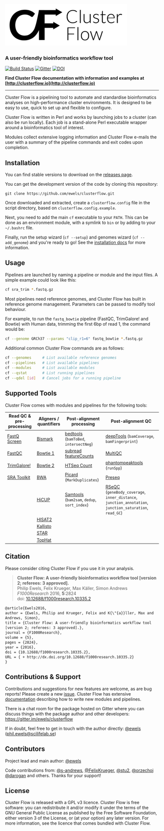 # <img src="docs/assets/Cluster_Flow_logo.png" width="400" title="Cluster Flow">

### A user-friendly bioinformatics workflow tool

[![Build Status](https://img.shields.io/travis/ewels/clusterflow.svg?style=flat-square)](https://travis-ci.org/ewels/clusterflow)
[![Gitter](https://img.shields.io/badge/gitter-%20join%20chat%20%E2%86%92-4fb99a.svg?style=flat-square)](https://gitter.im/ewels/clusterflow)
[![DOI](https://img.shields.io/badge/DOI-10.12688%2Ff1000research.10335.1-lightgrey.svg?style=flat-square)](http://dx.doi.org/10.12688/f1000research.10335.1)

**Find Cluster Flow documentation with information and examples at
[http://clusterflow.io](http://clusterflow.io)**

---

Cluster Flow is a pipelining tool to automate and standardise
bioinformatics analyses on high-performance cluster environments.
It is designed to be easy to use, quick to set up and flexible to configure.

Cluster Flow is written in Perl and works by launching jobs to a cluster
(can also be run locally). Each job is a stand-alone Perl executable wrapper
around a bioinformatics tool of interest.

Modules collect extensive logging information and Cluster Flow e-mails
the user with a summary of the pipeline commands and exit codes upon completion.

## Installation
You can find stable versions to download on the
[releases page](https://github.com/ewels/clusterflow/releases).

You can get the development version of the code by cloning this repository:
```
git clone https://github.com/ewels/clusterflow.git
```

Once downloaded and extracted, create a `clusterflow.config` file in the
script directory, based on `clusterflow.config.example`.

Next, you need to add the main `cf` executable to your `PATH`. This can be done
as an environment module, with a symlink to `bin` or by adding to your `~/.bashrc`
file.

Finally, run the setup wizard (`cf --setup`) and genomes wizard (`cf --add_genome`) and
you're ready to go! See the [installation docs](docs/installation.md) for more
information.

## Usage
Pipelines are launched by naming a pipeline or module and the input files. A simple
example could look like this:
```bash
cf sra_trim *.fastq.gz
```

Most pipelines need reference genomes, and Cluster Flow has built in reference
genome management. Parameters can be passed to modify tool behaviour.

For example, to run the `fastq_bowtie` pipeline (FastQC, TrimGalore! and Bowtie)
with Human data, trimming the first 6bp of read 1, the command would be:

```bash
cf --genome GRCh37 --params "clip_r1=6" fastq_bowtie *.fastq.gz
```

Additional common Cluster Flow commands are as follows:
```bash
cf --genomes     # List available reference genomes
cf --pipelines   # List available pipelines
cf --modules     # List available modules
cf --qstat       # List running pipelines
cf --qdel [id]   # Cancel jobs for a running pipeline
```


## Supported Tools
Cluster Flow comes with modules and pipelines for the following tools:

| Read QC & pre-processing     | Aligners / quantifiers  | Post-alignment processing                               | Post-alignment QC                                                                                               |
| ---------------------------- | ----------------------- | ------------------------------------------------------- | --------------------------------------------------------------------------------------------------------------- |
| [FastQ Screen](fastqscreen)  | [Bismark](bismark)      | [bedtools](bedtools) (`bamToBed`, `intersectNeg`)       | [deepTools](deeptools) (`bamCoverage`, `bamFingerprint`)                                                        |
| [FastQC](fastqc)             | [Bowtie 1](bowtie1)     | [subread featureCounts](featurecounts)                  | [MultiQC](multiqc)                                                                                              |
| [TrimGalore!](trimgalore)    | [Bowtie 2](bowtie2)     | [HTSeq Count](htseq_count)                              | [phantompeaktools](phantompeaktools) (`runSpp`)                                                                 |
| [SRA Toolkit](sratoolkit)    | [BWA](bwa)              | [Picard](picard) (`MarkDuplicates`)                     | [Preseq](preseq)                                                                                                |
|                              | [HiCUP](hicup)          | [Samtools](samtools) (`bam2sam`, `dedup`, `sort_index`) | [RSeQC](rseqc) (`geneBody_coverage`, `inner_distance`, `junction_annotation`, `junction_saturation`, `read_GC`) |
|                              | [HISAT2](hisat2)        |                                                         |                                                                                                                 |
|                              | [Kallisto](kallisto)    |                                                         |                                                                                                                 |
|                              | [STAR](star)            |                                                         |                                                                                                                 |
|                              | [TopHat](tophat)        |                                                         |                                                                                                                 |

## Citation
Please consider citing Cluster Flow if you use it in your analysis.

> **Cluster Flow: A user-friendly bioinformatics workflow tool [version 2; referees: 3 approved].** <br/>
> Philip Ewels, Felix Krueger, Max Käller, Simon Andrews <br/>
> _F1000Research_ 2016, **5**:2824 <br/>
> doi: [10.12688/f1000research.10335.2](http://dx.doi.org/10.12688/f1000research.10335.2)

```
@article{Ewels2016,
author = {Ewels, Philip and Krueger, Felix and K{\"{a}}ller, Max and Andrews, Simon},
title = {Cluster Flow: A user-friendly bioinformatics workflow tool [version 2; referees: 3 approved].},
journal = {F1000Research},
volume = {5},
pages = {2824},
year = {2016},
doi = {10.12688/f1000research.10335.2},
URL = { + http://dx.doi.org/10.12688/f1000research.10335.2}
}
```

## Contributions & Support
Contributions and suggestions for new features are welcome, as are bug reports!
Please create a new [issue](https://github.com/ewels/clusterflow/issues).
Cluster Flow has extensive
[documentation](http://clusterflow.io/docs) describing how to write new modules
and pipelines.

There is a chat room for the package hosted on Gitter where you can discuss
things with the package author and other developers:
https://gitter.im/ewels/clusterflow

If in doubt, feel free to get in touch with the author directly:
[@ewels](https://github.com/ewels) (phil.ewels@scilifelab.se)

## Contributors
Project lead and main author: [@ewels](https://github.com/ewels)

Code contributions from:
[@s-andrews](https://github.com/s-andrews),
[@FelixKrueger](https://github.com/FelixKrueger),
[@stu2](https://github.com/stu2),
[@orzechoj](https://github.com/orzechoj)
[@darogan](https://github.com/darogan)
and others. Thanks for your support!

## License
Cluster Flow is released with a GPL v3 licence. Cluster Flow is free software: you can
redistribute it and/or modify it under the terms of the GNU General Public License as
published by the Free Software Foundation, either version 3 of the License, or (at your
option) any later version. For more information, see the licence that comes bundled with
Cluster Flow.

[bedtools]:          http://bedtools.readthedocs.io/en/latest/
[bismark]:           http://www.bioinformatics.babraham.ac.uk/projects/bismark/
[bowtie1]:           http://bowtie-bio.sourceforge.net/index.shtml
[bowtie2]:           http://bowtie-bio.sourceforge.net/bowtie2/index.shtml
[bwa]:               http://bio-bwa.sourceforge.net/
[deeptools]:         https://deeptools.github.io/
[fastqscreen]:       http://www.bioinformatics.babraham.ac.uk/projects/fastq_screen/
[fastqc]:            http://www.bioinformatics.babraham.ac.uk/projects/fastqc/
[featurecounts]:     http://bioinf.wehi.edu.au/featureCounts/
[hicup]:             http://www.bioinformatics.babraham.ac.uk/projects/hicup/
[hisat2]:            http://ccb.jhu.edu/software/hisat2/index.shtml
[htseq_count]:       http://www-huber.embl.de/HTSeq/doc/count.html
[kallisto]:          https://pachterlab.github.io/kallisto/
[multiqc]:           http://multiqc.info
[phantompeaktools]:  https://code.google.com/archive/p/phantompeakqualtools/
[picard]:            https://broadinstitute.github.io/picard/
[preseq]:            http://smithlabresearch.org/software/preseq/
[rseqc]:             http://rseqc.sourceforge.net/
[samtools]:          http://www.htslib.org/
[sratoolkit]:        https://github.com/ncbi/sra-tools
[star]:              https://github.com/alexdobin/STAR
[tophat]:            http://ccb.jhu.edu/software/tophat/index.shtml
[trimgalore]:        http://www.bioinformatics.babraham.ac.uk/projects/trim_galore/

